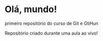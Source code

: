 # Olá, mundo!
 primeiro repositório do curso de Git e GtiHun

 Repositório  criado durante uma aula ao vivo!
 
